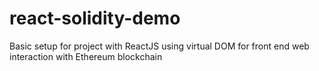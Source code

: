# react-solidity-demo
Basic setup for project with ReactJS using virtual DOM for front end web interaction with Ethereum blockchain
